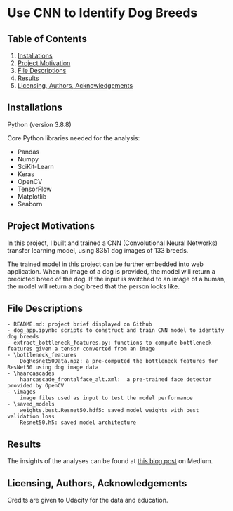 # Use CNN to Identify Dog Breeds


## Table of Contents

1. [Installations](#installation)
2. [Project Motivation](#motivation)
3. [File Descriptions](#description)
4. [Results](#result)
5. [Licensing, Authors, Acknowledgements](#licensingetc)


## Installations <a name="installation"></a>
Python (version 3.8.8)

Core Python libraries needed for the analysis:

- Pandas
- Numpy
- SciKit-Learn
- Keras
- OpenCV
- TensorFlow
- Matplotlib
- Seaborn


## Project Motivations <a name="motivation"></a>
In this project, I built and trained a CNN (Convolutional Neural Networks) transfer learning model, using 8351 dog images of 133 breeds.

The trained model in this project can be further embedded into web application. When an image of a dog is provided, the model will return a predicted breed of the dog. If the input is switched to an image of a human, the model will return a dog breed that the person looks like.


## File Descriptions <a name="description"></a>
	- README.md: project brief displayed on Github
	- dog_app.ipynb: scripts to construct and train CNN model to identify dog breeds
	- extract_bottleneck_features.py: functions to compute bottleneck features given a tensor converted from an image
	- \bottleneck_features
		DogResnet50Data.npz: a pre-computed the bottleneck features for ResNet50 using dog image data
	- \haarcascades
		haarcascade_frontalface_alt.xml:  a pre-trained face detector provided by OpenCV
	- \images
		image files used as input to test the model performance
	- \saved_models
		weights.best.Resnet50.hdf5: saved model weights with best validation loss
		Resnet50.h5: saved model architecture


## Results <a name="result"></a>
The insights of the analyses can be found at [this blog post](https://medium.com/@btiangis91/use-cnn-to-identify-dog-breeds-2ff542e589a4) on Medium.


## Licensing, Authors, Acknowledgements <a name="licensingetc"></a>
Credits are given to Udacity for the data and education.